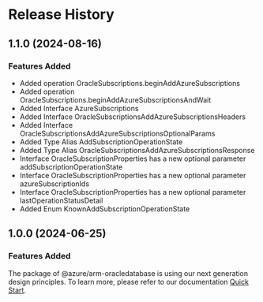 # Release History
    
## 1.1.0 (2024-08-16)
    
### Features Added

  - Added operation OracleSubscriptions.beginAddAzureSubscriptions
  - Added operation OracleSubscriptions.beginAddAzureSubscriptionsAndWait
  - Added Interface AzureSubscriptions
  - Added Interface OracleSubscriptionsAddAzureSubscriptionsHeaders
  - Added Interface OracleSubscriptionsAddAzureSubscriptionsOptionalParams
  - Added Type Alias AddSubscriptionOperationState
  - Added Type Alias OracleSubscriptionsAddAzureSubscriptionsResponse
  - Interface OracleSubscriptionProperties has a new optional parameter addSubscriptionOperationState
  - Interface OracleSubscriptionProperties has a new optional parameter azureSubscriptionIds
  - Interface OracleSubscriptionProperties has a new optional parameter lastOperationStatusDetail
  - Added Enum KnownAddSubscriptionOperationState
    
    
## 1.0.0 (2024-06-25)

### Features Added

The package of @azure/arm-oracledatabase is using our next generation design principles. To learn more, please refer to our documentation [Quick Start](https://aka.ms/azsdk/js/mgmt/quickstart).
